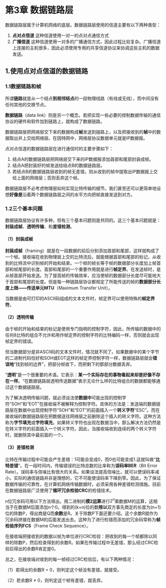 # 第3章 数据链路层

数据链路层属于计算机网络的底层。数据链路层使用的信道主要有以下两种类型：

1. **点对点信道**	这种信道使用一对一的点对点通信方式
2. **广播信道**	这种信道使用一对多的广播通信方式，因此过程比较复杂。广播信道上连接的主机很多，因此必须使用专用的共享信道协议来协调这些主机的数据发送。

## 1.使用点对点信道的数据链路

### 1.1数据链路和帧

所谓**链路**就是从一个结点**到相邻结点**的一段物理线路（有线或无线），而中间没有任何其他的交换节点。

**数据链路**（data link）则是另一个概念。若把实现一些必要的控制数据传输的通信协议的硬件和软件加到链路上，就构成了数据链路。

数据链路层把网络层交下来的数据构成**帧**发送到链路上，以及把接收到的**帧**中的数据取出并上交给网络层。在因特网中，网络层协议数据单元就是IP数据报。

点对点信道的数据链路层在进行通信时的主要步骤如下：

1. 结点A的数据链路层把网络层交下来的IP数据报添加首部和尾部封装成帧。
2. 结点A把封装好的帧发送给结点B的数据链路层。
3. 若结点B的数据链路层收到的帧无差错，则从收到的帧中提取出IP数据报上交给上面的网络层；否则丢弃这个帧。

数据链路层不必考虑物理层如何实现比特传输的细节。我们甚至还可以更简单地设想**好像是**沿着两个数据链路层之间的水平方向把帧直接发送到对方。

### 1.2三个基本问题

数据链路层协议有许多种，但有三个基本问题则是共同的。这三个基本问题就是：**封装成帧**、**透明传输**、和**差错检测**。

#### （1）封装成帧

**封装成帧**（framing）就是在一段数据的前后分别添加首部和尾部，这样就构成了一个帧。接收端在收到物理层上交的比特流后，就能根据首部和尾部的标记，从收到的比特流中识别帧的开始和结束。一个帧的帧长等于帧的数据部分长度加上帧首部和帧尾部的长度。首部和尾部的一个重要作用就是进行**帧定界**。在发送帧时，是从帧首部开始发送。为了提高帧的传输效率，应当使帧的数据部分长度尽可能地大于首部和尾部的长度。但是每一种链路层协议都规定了所能传送的帧的**数据部分长度上限——传送单元MTU**（Maximum Transfer Unit）。

当数据是由可打印的ASCII码组成的文本文件时，帧定界可以使用特殊的**帧定界符**。

#### （2）透明传输

由于帧的开始和结束的标记是使用专门指明的控制字符，因此，所传输的数据中的任何8比特的组合不允许和用作帧定界的控制字符的比特编码一样，否则就会出现帧定界的错误。

但当数据部分是非ASCII码的文本文件时，情况就不同了。如果数据中的某个字节的二进制代码恰好和SOH或EOT这样的帧定界控制字符一样，数据链路层就会**错误地**“找到帧的边界”，把部分帧收下，而把剩下的那部分数据丢弃。

“**透明**”是一个很重要的术语。它表示：**某一个实际存在的事物看起来却是好像不存在一样**。“在数据链路层透明传送数据”表示无论什么样的比特组合的数据都能够通过这个数据链路层。

为了解决透明传输问题，就必须设法使**数据中**可能出现的控制字符“SOH”和“EOT”在接收端不被解释为控制字符。具体的方法是：发送端的数据链路层在数据中出现控制字符“SOH”和“EOT”的前面插入一个**转义字符**“ESC”。而在接收端的数据链路层在把数据送往网络层之前删除这个插入的转义字符。这种方法称为**字节填充**或**字符填充**。如果转义字符也出现在数据当中，那么解决方法仍然是在转义字符的前面插入一个转义字符。因此，当接收端收到连续的两个转义字符时，就删除其中最前面的一个。

#### （3）差错检测

比特在传输过程中可能会产生差错：1可能会变成0，而0也可能变成1.这就叫做“**比特差错**”。在一段时间内，传输错误的比特总数的比率称为**误码率BER**（Bit Error Rate）。误码率与信噪比有很大的关系。如果设法提高信噪比，就可以使误码率减小。实际的通信链路并非是理想的，它不可能使误码率下降到零。因此，为了保证数据传输的可靠性，在计算机网络传输数据时，必须采用各种差错检测措施。目前在数据链路层广泛使用了**循环冗余检验CRC**的检错技术。

n位冗余码可用以下方法得出。用二进制的**模2运算**进行$2^n$乘数据M的运算，这相当于在数据M后面添加n个0。得到的(k+n)位的数**除以**双方事先商定的长度为(n+1)位的除数P，得出商是Q而**余数**是R。关于除数P下面还要介绍。这个余数R就作为冗余码拼接在数据M的后面发送出去。这种为了进行检错而添加的冗余码常称为**帧检验序列FCS**（Frame Check Sequence）。

在接收端把接收到的数据以帧为单位进行CRC检验：把收到的每一个帧都除以同样的除数P，然后检查得到的余数R。如果在传输过程中无差错，那么经过CRC检验后得出的余数R肯定是0。

总之，在接收端对收到的每一帧经过CRC检验后，有以下两种情况：

（1）若得出的余数R = 0，则判定这个帧没有差错，就接受。

（2）若余数R $\neq$ 0，则判定这个帧有差错，就丢弃。

